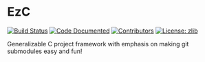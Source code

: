 # EzC

[![Build Status](https://travis-ci.org/ezaf/ezc.svg?branch=master)](https://travis-ci.org/ezaf/ezc)
[![Code Documented](https://img.shields.io/badge/docs-passing-brightgreen.svg)](http://ezaf.io/ezc)
[![Contributors](https://img.shields.io/github/contributors/ezaf/ezc.svg)](https://github.com/ezaf/ezc/graphs/contributors)
[![License: zlib](https://img.shields.io/badge/license-zlib-blue.svg)](https://zlib.net/zlib_license.html)

Generalizable C project framework with emphasis on making git submodules 
easy and fun!

